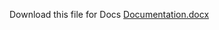 Download this file for Docs [Documentation.docx](https://github.com/prashantcoding/Assignment-Levitation/files/13758769/Documentation.docx)
